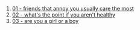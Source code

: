 1. [01 - friends that annoy you usually care the most](01%20-%20friends%20that%20annoy%20you%20usually%20care%20the%20most.md)
2. [02 - what's the point if you aren't healthy](02%20-%20what's%20the%20point%20if%20you%20aren't%20healthy.md)
3. [03 - are you a girl or a boy](03%20-%20are%20you%20a%20girl%20or%20a%20boy.md)
